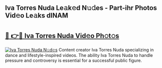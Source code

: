 ## Iva Torres Nuda Le𝚊k𝚎d N𝚞𝚍es - Part-ihr Photos Vid𝚎o Le𝚊ks dINAM

# <h2><a href="http://fbg3e6f.evod.top/?m=Iva+Torres+Nuda">🔗 👉🔴 Iva Torres Nuda Vid𝚎o Ph𝚘t𝚘s</a></h2>

[![Iva Torres Nuda N𝚞d𝚎s](https://i.imgur.com/8V9OHl7.gif)](http://fbg3e6f.evod.top/?m=Iva+Torres+Nuda)
Content creator Iva Torres Nuda specializing in dance and lifestyle-inspired videos. The ability Iva Torres Nuda to handle pressure and controversy is essential for a successful public figure. 
